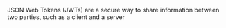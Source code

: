 JSON Web Tokens (JWTs) are a secure way to share information between two parties, such as a client and a server
